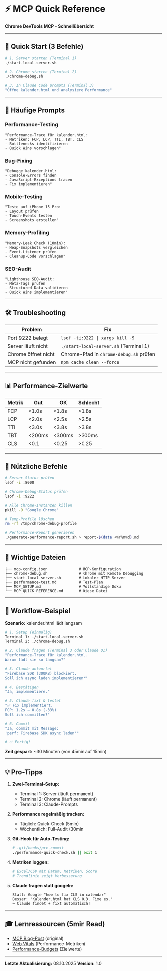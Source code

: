 # ⚡ MCP Quick Reference

**Chrome DevTools MCP - Schnellübersicht**

---

## 🚀 Quick Start (3 Befehle)

```bash
# 1. Server starten (Terminal 1)
./start-local-server.sh

# 2. Chrome starten (Terminal 2)
./chrome-debug.sh

# 3. In Claude Code prompts (Terminal 3)
"Öffne kalender.html und analysiere Performance"
```

---

## 📝 Häufige Prompts

### Performance-Testing
```
"Performance-Trace für kalender.html:
- Metriken: FCP, LCP, TTI, TBT, CLS
- Bottlenecks identifizieren
- Quick Wins vorschlagen"
```

### Bug-Fixing
```
"Debugge kalender.html:
- Console-Errors finden
- JavaScript-Exceptions tracen
- Fix implementieren"
```

### Mobile-Testing
```
"Teste auf iPhone 15 Pro:
- Layout prüfen
- Touch-Events testen
- Screenshots erstellen"
```

### Memory-Profiling
```
"Memory-Leak Check (10min):
- Heap-Snapshots vergleichen
- Event-Listener prüfen
- Cleanup-Code vorschlagen"
```

### SEO-Audit
```
"Lighthouse SEO-Audit:
- Meta-Tags prüfen
- Structured Data validieren
- Quick Wins implementieren"
```

---

## 🛠️ Troubleshooting

| Problem | Fix |
|---------|-----|
| Port 9222 belegt | `lsof -ti:9222 \| xargs kill -9` |
| Server läuft nicht | `./start-local-server.sh` (Terminal 1) |
| Chrome öffnet nicht | Chrome-Pfad in `chrome-debug.sh` prüfen |
| MCP nicht gefunden | `npm cache clean --force` |

---

## 📊 Performance-Zielwerte

| Metrik | Gut | OK | Schlecht |
|--------|-----|-------|----------|
| FCP | <1.0s | <1.8s | >1.8s |
| LCP | <2.0s | <2.5s | >2.5s |
| TTI | <3.0s | <3.8s | >3.8s |
| TBT | <200ms | <300ms | >300ms |
| CLS | <0.1 | <0.25 | >0.25 |

---

## 🔧 Nützliche Befehle

```bash
# Server-Status prüfen
lsof -i :8000

# Chrome-Debug-Status prüfen
lsof -i :9222

# Alle Chrome-Instanzen killen
pkill -9 "Google Chrome"

# Temp-Profile löschen
rm -rf /tmp/chrome-debug-profile

# Performance-Report generieren
./generate-performance-report.sh > report-$(date +%Y%m%d).md
```

---

## 📂 Wichtige Dateien

```
├── mcp-config.json              # MCP-Konfiguration
├── chrome-debug.sh              # Chrome mit Remote Debugging
├── start-local-server.sh        # Lokaler HTTP-Server
├── performance-test.md          # Test-Plan
├── MCP_SETUP.md                 # Vollständige Doku
└── MCP_QUICK_REFERENCE.md       # Diese Datei
```

---

## 🎯 Workflow-Beispiel

**Szenario:** kalender.html lädt langsam

```bash
# 1. Setup (einmalig)
Terminal 1: ./start-local-server.sh
Terminal 2: ./chrome-debug.sh

# 2. Claude fragen (Terminal 3 oder Claude UI)
"Performance-Trace für kalender.html.
Warum lädt sie so langsam?"

# 3. Claude antwortet
"Firebase SDK (300KB) blockiert.
Soll ich async laden implementieren?"

# 4. Bestätigen
"Ja, implementiere."

# 5. Claude fixt & testet
"✅ Fix implementiert.
FCP: 1.2s → 0.8s (-33%)
Soll ich committen?"

# 6. Commit
"Ja, commit mit Message:
'perf: Firebase SDK async laden'"

# ✅ Fertig!
```

**Zeit gespart:** ~30 Minuten (von 45min auf 15min)

---

## 💡 Pro-Tipps

1. **Zwei-Terminal-Setup:**
   - Terminal 1: Server (läuft permanent)
   - Terminal 2: Chrome (läuft permanent)
   - Terminal 3: Claude-Prompts

2. **Performance regelmäßig tracken:**
   - Täglich: Quick-Check (5min)
   - Wöchentlich: Full-Audit (30min)

3. **Git-Hook für Auto-Testing:**
   ```bash
   # .git/hooks/pre-commit
   ./performance-quick-check.sh || exit 1
   ```

4. **Metriken loggen:**
   ```bash
   # Excel/CSV mit Datum, Metriken, Score
   # Trendlinie zeigt Verbesserung
   ```

5. **Claude fragen statt googeln:**
   ```
   Statt: Google "how to fix CLS in calendar"
   Besser: "Kalender.html hat CLS 0.3. Fixe es."
   → Claude findet + fixt automatisch!
   ```

---

## 🎓 Lernressourcen (5min Read)

- [MCP Blog-Post](https://developer.chrome.com/blog/chrome-devtools-mcp) (original)
- [Web Vitals](https://web.dev/vitals/) (Performance-Metriken)
- [Performance-Budgets](https://web.dev/performance-budgets-101/) (Zielwerte)

---

**Letzte Aktualisierung:** 08.10.2025
**Version:** 1.0
